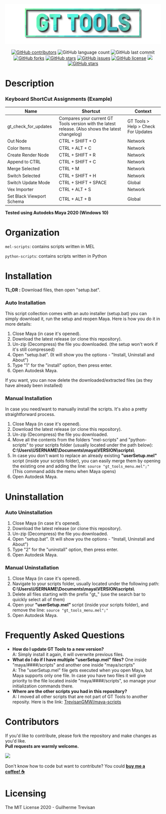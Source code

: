 <!-- GT Tools README.md file -->
<p></p>

<img src="./gt_logo.png">

<p></p>
<p align="center"> 
<a href="https://github.com/TrevisanGMW/gt-tools/graphs/contributors">
<img alt="GitHub contributors" src="https://img.shields.io/github/contributors/TrevisanGMW/gt-tools.svg?style=flat-square" ></a>
<img alt="GitHub language count" src="https://img.shields.io/github/languages/count/TrevisanGMW/gt-tools?style=flat-square">
<img alt="GitHub last commit" src="https://img.shields.io/github/last-commit/TrevisanGMW/gt-tools?style=flat-square">

<a href="https://github.com/TrevisanGMW/gt-tools/network/members">
<img alt="GitHub forks" src="https://img.shields.io/github/forks/TrevisanGMW/gt-tools.svg?style=flat-square" ></a>

<a href="https://github.com/TrevisanGMW/gt-tools/stargazers">
<img alt="GitHub stars" src="https://img.shields.io/github/stars/TrevisanGMW/gt-tools.svg?style=flat-square" ></a>

<a href="https://github.com/TrevisanGMW/gt-tools/issues">
<img alt="GitHub issues" src="https://img.shields.io/github/issues/TrevisanGMW/gt-tools.svg?style=flat-square" ></a>

<a href="https://github.com/TrevisanGMW/gt-tools/blob/master/LICENSE">
<img alt="GitHub license" src="https://img.shields.io/github/license/TrevisanGMW/gt-tools.svg?style=flat-square" ></a>

<a href="https://www.paypal.me/TrevisanGMW"> 
<img src="https://img.shields.io/badge/$-donate-blue.svg?maxAge=2592000&amp;style=flat-square">

<a href="https://www.linkedin.com/in/trevisangmw/">
<img alt="GitHub stars" src="https://img.shields.io/badge/-LinkedIn-black.svg?style=flat-square&logo=linkedin&colorB=555" ></a>

</p>


<h1> Description </h1>

### Keyboard ShortCut Assignments (Example)
| Name | Shortcut | Context |
| --- | --- | --- |
| gt_check_for_updates | Compares your current GT Tools version with the latest release. (Also shows the latest changelog)  | GT Tools > Help > Check For Updates  |
| Out Node | CTRL + SHIFT + O  | Network  |
| Color Items | CTRL + ALT + C  | Network  |
| Create Render Node | CTRL + SHIFT + R  | Network  |
| Append to CTRL | CTRL + SHIFT + C  | Network  |
| Merge Selected | CTRL + M  | Network  |
| Switch Selected | CTRL + SHIFT + H  | Network  |
| Switch Update Mode | CTRL + SHIFT + SPACE  | Global  |
| Vex Importer | CTRL + ALT + S  | Network |
| Set Black Viewport Schema | CTRL + ALT + B | Global |

<p><b>Tested using Autodeks Maya 2020 (Windows 10)</b></p>


<h1> Organization </h1>
<p><code>mel-scripts</code>: contains scripts written in MEL</p>
<p><code>python-scripts</code>: contains scripts written in Python</p>

<h1> Installation </h1>

<b>TL;DR :</b> Download files, then open "setup.bat".

<h3>Auto Installation</h3>

This script collection comes with an auto installer (setup.bat) you can simply download it, run the setup and reopen Maya.
Here is how you do it in more details:
<ol>
	<li>Close Maya (in case it's opened).</li>
	<li>Download the latest release (or clone this repository).</li>
	<li>Un-zip (Decompress) the file you downloaded. (the setup won't work if it's still compressed)</li>
	<li>Open "setup.bat". (It will show you the options - "Install, Uninstall and About")</li>
	<li>Type "1" for the "install" option, then press enter.</li>
	<li>Open Autodesk Maya.</li>
</ol>


If you want, you can now delete the downloaded/extracted files (as they have already been installed)

<h3>Manual Installation</h3>

In case you need/want to manually install the scripts. It's also a pretty straightforward process.
<ol>
	<li>Close Maya (in case it's opened).</li>
	<li>Download the latest release (or clone this repository).</li>
	<li>Un-zip (Decompress) the file you downloaded.</li>
	<li>Move all the contents from the folders "mel-scripts" and "python-scripts" to your scripts folder (usually located under the path below):
	<b>C:\Users\USERNAME\Documents\maya\VERSION\scripts\ </b></li>
	<li>In case you don't want to replace an already existing <b>"userSetup.mel" </b> script (inside your scripts folder), you can easily merge them by opening the existing one and adding the line: <code>source "gt_tools_menu.mel";" </code></li>
	(This command adds the menu when Maya opens)
	<li>Open Autodesk Maya. </li>
</ol>

<h1> Uninstallation </h1>

<h3>Auto Uninstallation</h3>

<ol>
	<li>Close Maya (in case it's opened).</li>
	<li>Download the latest release (or clone this repository).</li>
	<li>Un-zip (Decompress) the file you downloaded.</li>
	<li>Open "setup.bat". (It will show you the options - "Install, Uninstall and About")</li>
	<li>Type "2" for the "uninstall" option, then press enter.</li>
	<li>Open Autodesk Maya.</li>
</ol>

<h3>Manual Uninstallation</h3>

<ol>
	<li>Close Maya (in case it's opened).</li>
	<li>Navigate to your scripts folder, usually located under the following path:
	<b>C:\Users\USERNAME\Documents\maya\VERSION\scripts\ </b></li>
	<li>Delete all files starting with the prefix "gt_" (use the search bar to quickly select all of them)</li>
	<li>Open your <b>"userSetup.mel" </b> script (inside your scripts folder), and remove the line: <code>source "gt_tools_menu.mel";" </code></li>
	<li>Open Autodesk Maya. </li>
</ol>

<h1> Frequently Asked Questions </h1>
<ul>
	<li><b>How do I update GT Tools to a new version?</b> <br>A: Simply install it again, it will overwrite previous files.</li>
	<li><b>What do I do if I have multiple "userSetup.mel" files?</b> One inside "maya/####/scripts" and another one inside "maya/scripts"<br>A: The "userSetup.mel" file gets executed when you open Maya, but Maya supports only one file. In case you have two files it will give priority to the file located inside "maya/####/scripts", so manage your initialization commands there.</li>
	<li><b>Where are the other scripts you had in this repository?</b> <br> A: I moved all other scripts that are not part of GT Tools to another reposity. Here is the link: <a href="https://github.com/TrevisanGMW/maya-scripts">TrevisanGMW/maya-scripts</a> </li>
</ul>

<h1> Contributors </h1>
If you'd like to contribute, please fork the repository and make changes as you'd like. <br><b>Pull requests are warmly welcome.</b>
<p></p>
<a href="https://github.com/TrevisanGMW/gt-tools/graphs/contributors">
  <img src="https://contributors-img.web.app/image?repo=TrevisanGMW/gt-tools" />
 
</a>

  Don't know how to code but want to contribute? You could [__buy me a coffee! :coffee:__](https://www.buymeacoffee.com/TrevisanGMW)


<h1> Licensing </h1>
The MIT License 2020 - Guilherme Trevisan






